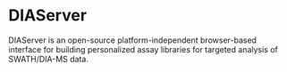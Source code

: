 # DIAServer
DIAServer is an open-source platform-independent browser-based interface for building personalized assay libraries for targeted analysis of SWATH/DIA-MS data.
